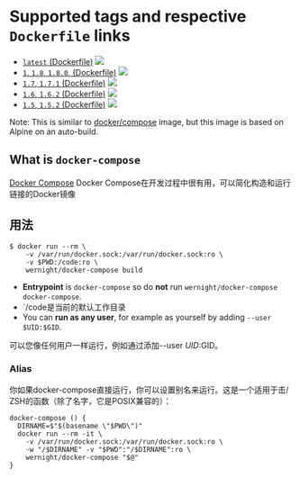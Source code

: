 # Supported tags and respective `Dockerfile` links

  * [`latest` (Dockerfile)](https://github.com/wernight/docker-compose/blob/master/Dockerfile) [![](https://images.microbadger.com/badges/image/wernight/docker-compose.svg)](https://microbadger.com/images/wernight/docker-compose "Get your own image badge on microbadger.com")
  * [`1`, `1.8`, `1.8.0`, (Dockerfile)](https://github.com/wernight/docker-compose/blob/v1.8.0/Dockerfile) [![](https://images.microbadger.com/badges/image/wernight/docker-compose:1.8.svg)](https://microbadger.com/images/wernight/docker-compose "Get your own image badge on microbadger.com")
  * [`1.7`, `1.7.1` (Dockerfile)](https://github.com/wernight/docker-compose/blob/v1.7.1/Dockerfile) [![](https://images.microbadger.com/badges/image/wernight/docker-compose:1.7.svg)](https://microbadger.com/images/wernight/docker-compose "Get your own image badge on microbadger.com")
  * [`1.6`, `1.6.2` (Dockerfile)](https://github.com/wernight/docker-compose/blob/v1.6.2/Dockerfile) [![](https://images.microbadger.com/badges/image/wernight/docker-compose:1.6.svg)](https://microbadger.com/images/wernight/docker-compose "Get your own image badge on microbadger.com")
  * [`1.5`, `1.5.2` (Dockerfile)](https://github.com/wernight/docker-compose/blob/v1.5.2/Dockerfile) [![](https://images.microbadger.com/badges/image/wernight/docker-compose:1.5.svg)](https://microbadger.com/images/wernight/docker-compose "Get your own image badge on microbadger.com")

Note: This is similar to [docker/compose](https://hub.docker.com/r/docker/compose/) image, but this image is based on Alpine on an auto-build.

## What is `docker-compose`

[Docker Compose](https://docs.docker.com/compose/) Docker Compose在开发过程中很有用，可以简化构造和运行链接的Docker镜像

## 用法

    $ docker run --rm \
        -v /var/run/docker.sock:/var/run/docker.sock:ro \
        -v $PWD:/code:ro \
        wernight/docker-compose build

  - **Entrypoint** is `docker-compose` so do **not** run `wernight/docker-compose docker-compose`.
  - `/code是当前的默认工作目录
  - You can **run as any user**, for example as yourself by adding `--user $UID:$GID`.

可以您像任何用户一样运行，例如通过添加--user $UID:$GID。
### Alias
你如果docker-compose直接运行，你可以设置别名来运行。这是一个适用于击/ ZSH的函数（除了名字，它是POSIX兼容的）：


    docker-compose () {
      DIRNAME=$"$(basename \"$PWD\")"
      docker run --rm -it \
        -v /var/run/docker.sock:/var/run/docker.sock:ro \
        -w "/$DIRNAME" -v "$PWD":"/$DIRNAME":ro \
        wernight/docker-compose "$@"
    }

